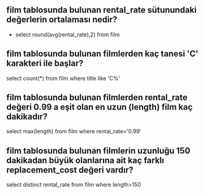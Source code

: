 ## film tablosunda bulunan rental_rate sütunundaki değerlerin ortalaması nedir?
- select round(avg(rental_rate),2) from film

## film tablosunda bulunan filmlerden kaç tanesi 'C' karakteri ile başlar?
select count(*) from film
where title like 'C%'

## film tablosunda bulunan filmlerden rental_rate değeri 0.99 a eşit olan en uzun (length) film kaç dakikadır?
select max(length) from film
where rental_rate='0.99'

## film tablosunda bulunan filmlerin uzunluğu 150 dakikadan büyük olanlarına ait kaç farklı replacement_cost değeri vardır?
select distinct rental_rate from film 
where length>150
